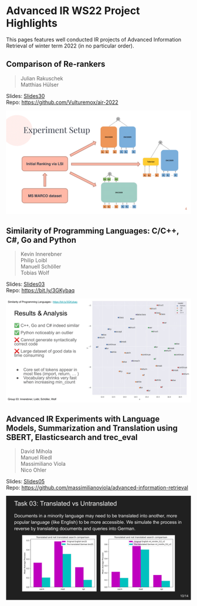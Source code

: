# Advanced IR WS22 Project Highlights

This pages features well conducted IR projects of Advanced Information Retrieval of winter term 2022 (in no particular order).

## Comparison of Re-rankers 
> Julian Rakuschek  
> Matthias Hülser  

Slides: [Slides30](files/group30.pdf)  
Repo: https://github.com/Vulturemox/air-2022  

![Teaser30](files/group30-04.png)

## Similarity of Programming Languages: C/C++, C#, Go and Python
> Kevin Innerebner  
> Philip Loibl  
> Manuell Schöller  
> Tobias Wolf  

Slides: [Slides03](files/group03.pdf)  
Repo: https://bit.ly/3GKybaq  

![Teaser03](files/group03-4.png)

## Advanced IR Experiments with Language Models, Summarization and Translation using SBERT, Elasticsearch and trec_eval
> David Mihola  
> Manuel Riedl  
> Massimiliano Viola    
> Nico Ohler  

Slides: [Slides05](files/group05.pdf)  
Repo: https://github.com/massimilianoviola/advanced-information-retrieval

![Teaser05](files/group05-11.png)

